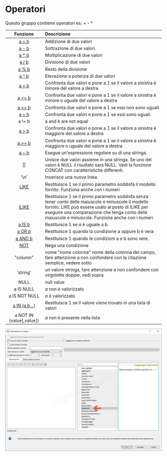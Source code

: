 # Operatori

Questo gruppo contiene operatori es. + - *

| Funzione  | Descrizione|
|:----------:|:-----------|
|[a + b](somma.html)|Addizione di due valori|
|[a - b](meno.html)|	Sottrazione di due valori.|
|[a * b](prodotto.html)|	Moltiplicazione di due valori|
|[a / b](divisione.html)|Divisione di due valori|
|[a % b](resto_divisione.html)|Resto della divisione|
|[a ^ b](potenza.html)|Elevazione a potenza di due valori|
|[a < b](minore.html)|Confronta due valori e pone a 1 se il valore a sinistra è minore del valore a destra|
|[a <= b](minoreuguale.html)|Confronta due valori e pone a 1 se il valore a sinistra è minore o uguale del valore a destra|
|[a <> b](diverso.html)|Confronta due valori e pone a 1 se essi non sono uguali|
|[a = b](uguale.html)|Confronta due valori e pone a 1 se essi sono uguali.|
|a != b|	a and b are not equal|
|[a > b](maggiore.html)|Confronta due valori e pone a 1 se il valore a sinistra è maggiore del valore a destra|
|[a >= b](maggioreuguale.html)|Confronta due valori e pone a 1 se il valore a sinistra è maggiore o uguale del valore a destra.|
|[a ~ b](tilde.html)|Esegue un'espressione regolare su di una stringa.|
|[\|\|](doppio_pipe.html)|Unisce due valori assieme in una stringa. Se uno dei valori è NULL il risultato sarà NULL. Vedi la funzione CONCAT con caratteristiche differenti.|
|‘\n’|	Inserisce una nuova linea|
|[LIKE](LIKE.html)|	Restituisce 1 se il primo parametro soddisfa il modello fornito. Funziona anche con i numeri|
|[ILIKE](ILIKE.html)|Restituisce 1 se il primo parametro soddisfa senza tener conto delle maiuscole o minuscole il modello fornito. LIKE può essere usato al posto di ILIKE per eseguire una comparazione che tenga conto delle maiuscole e minuscole. Funziona anche con i numeri|
|[a IS b](IS.html)|Restituisce 1 se *a* è uguale a *b*.|
|[a OR b](OR.html)|Restituisce 1 quando la condizione a oppure b è vera|
|[a AND b](AND.html)|Restituisce 1 quando le condizioni a e b sono vere.|
|[NOT](NOT.html)|Nega una condizione|
|"column"| nome "nome colonna"  nome della colonna del campo, fare attenzione a non confondere con la citazione semplice, vedere sotto|
|‘string’|	un valore stringa, fare attenzione a non  confondere con virgolette doppie, vedi sopra|
|NULL|	null value|
|a IS NULL|*a* non è valorizzato|
|a IS NOT NULL|	*a* è valorizzato|
|[a IN (a,b,..)](IN.html)|Restituisce 1 se il valore viene trovato in una lista di valori|
|a NOT IN (value[,value])|	*a* non è presente nella lista|

![](/img/operatori/gruppo_operatori1.png)
